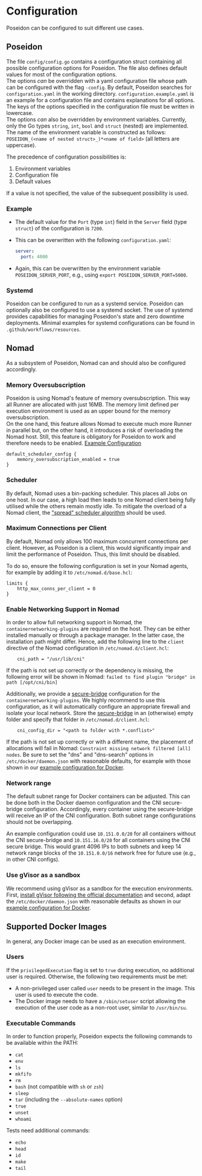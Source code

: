 # Configuration

Poseidon can be configured to suit different use cases.


## Poseidon

The file `config/config.go` contains a configuration struct containing all possible configuration options for Poseidon. The file also defines default values for most of the configuration options.  
The options *can* be overridden with a yaml configuration file whose path can be configured with the flag `-config`. By default, Poseidon searches for `configuration.yaml` in the working directory. `configuration.example.yaml` is an example for a configuration file and contains explanations for all options. The keys of the options specified in the configuration file must be written in lowercase.  
The options *can* also be overridden by environment variables. Currently, only the Go types `string`, `int`, `bool` and `struct` (nested) are implemented. The name of the environment variable is constructed as follows: `POSEIDON_(<name of nested struct>_)*<name of field>` (all letters are uppercase).

The precedence of configuration possibilities is:

1. Environment variables
2. Configuration file
3. Default values

If a value is not specified, the value of the subsequent possibility is used.

### Example

- The default value for the `Port` (type `int`) field in the `Server` field (type `struct`) of the configuration is `7200`.
- This can be overwritten with the following `configuration.yaml`:

  ```yaml
  server:
    port: 4000
  ```

- Again, this can be overwritten by the environment variable `POSEIDON_SERVER_PORT`, e.g., using `export POSEIDON_SERVER_PORT=5000`.

### Systemd

Poseidon can be configured to run as a systemd service. Poseidon can optionally also be configured to use a systemd socket.
The use of systemd provides capabilities for managing Poseidon's state and zero downtime deployments.
Minimal examples for systemd configurations can be found in `.github/workflows/resources`.


## Nomad

As a subsystem of Poseidon, Nomad can and should also be configured accordingly.

### Memory Oversubscription

Poseidon is using Nomad's feature of memory oversubscription. This way all Runner are allocated with just 16MB. The memory limit defined per execution environment is used as an upper bound for the memory oversubscription.  
On the one hand, this feature allows Nomad to execute much more Runner in parallel but, on the other hand, it introduces a risk of overloading the Nomad host. Still, this feature is obligatory for Poseidon to work and therefore needs to be enabled. [Example Configuration](./resources/server.example.hcl)

```hcl
default_scheduler_config {
    memory_oversubscription_enabled = true
}
```


### Scheduler

By default, Nomad uses a bin-packing scheduler. This places all Jobs on one host. In our case, a high load then leads to one Nomad client being fully utilised while the others remain mostly idle.
To mitigate the overload of a Nomad client, the ["spread" scheduler algorithm](https://www.nomadproject.io/api-docs/operator/scheduler#update-scheduler-configuration) should be used.

### Maximum Connections per Client

By default, Nomad only allows 100 maximum concurrent connections per client. However, as Poseidon is a client, this would significantly impair and limit the performance of Poseidon. Thus, this limit should be disabled.

To do so, ensure the following configuration is set in your Nomad agents, for example by adding it to `/etc/nomad.d/base.hcl`:

```hcl
limits {
    http_max_conns_per_client = 0
}
```

### Enable Networking Support in Nomad

In order to allow full networking support in Nomad, the `containernetworking-plugins` are required on the host. They can be either installed manually or through a package manager. In the latter case, the installation path might differ. Hence, add the following line to the `client` directive of the Nomad configuration in `/etc/nomad.d/client.hcl`:

```hcl
    cni_path = "/usr/lib/cni"
```

If the path is not set up correctly or the dependency is missing, the following error will be shown in Nomad: `failed to find plugin "bridge" in path [/opt/cni/bin]`

Additionally, we provide a [secure-bridge](./resources/secure-bridge.conflist) configuration for the `containernetworking-plugins`. We highly recommend to use this configuration, as it will automatically configure an appropriate firewall and isolate your local network. Store the [secure-bridge](./resources/secure-bridge.conflist) in an (otherwise) empty folder and specify that folder in `/etc/nomad.d/client.hcl`:

```hcl
    cni_config_dir = "<path to folder with *.conflist>"
```

If the path is not set up correctly or with a different name, the placement of allocations will fail in Nomad: `Constraint missing network filtered [all] nodes`. Be sure to set the "dns" and "dns-search" options in `/etc/docker/daemon.json` with reasonable defaults, for example with those shown in our [example configuration for Docker](./resources/docker.daemon.json).

### Network range

The default subnet range for Docker containers can be adjusted.
This can be done both in the Docker daemon configuration and the CNI secure-bridge configuration.
Accordingly, every container using the secure-bridge will receive an IP of the CNI configuration.
Both subnet range configurations should not be overlapping.

An example configuration could use `10.151.0.0/20` for all containers without the CNI secure-bridge and `10.151.16.0/20`
for all containers using the CNI secure bridge.
This would grant 4096 IPs to both subnets and keep 14 network range blocks of the `10.151.0.0/16` network free for future use (e.g., in other CNI configs).

### Use gVisor as a sandbox

We recommend using gVisor as a sandbox for the execution environments. First, [install gVisor following the official documentation](https://gvisor.dev/docs/user_guide/install/) and second, adapt the `/etc/docker/daemon.json` with reasonable defaults as shown in our [example configuration for Docker](./resources/docker.daemon.json).

## Supported Docker Images

In general, any Docker image can be used as an execution environment. 

### Users

If the `privilegedExecution` flag is set to `true` during execution, no additional user is required. Otherwise, the following two requirements must be met:

- A non-privileged user called `user` needs to be present in the image. This user is used to execute the code.
- The Docker image needs to have a `/sbin/setuser` script allowing the execution of the user code as a non-root user, similar to `/usr/bin/su`.

### Executable Commands

In order to function properly, Poseidon expects the following commands to be available within the PATH:

- `cat`
- `env`
- `ls`
- `mkfifo`
- `rm`
- `bash` (not compatible with `sh` or `zsh`)
- `sleep`
- `tar` (including the `--absolute-names` option)
- `true`
- `unset`
- `whoami`

Tests need additional commands:

- `echo`
- `head`
- `id`
- `make`
- `tail`
